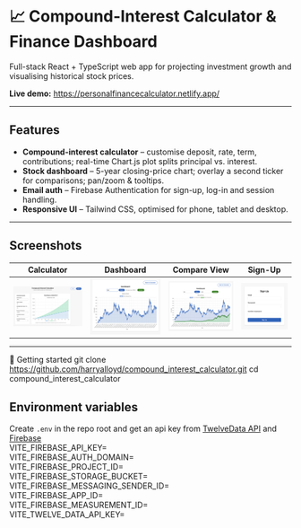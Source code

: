 # 📈 Compound-Interest Calculator & Finance Dashboard

Full-stack React + TypeScript web app for projecting investment growth and visualising historical stock prices.

**Live demo:** https://personalfinancecalculator.netlify.app/

---

## Features
- **Compound-interest calculator** – customise deposit, rate, term, contributions; real-time Chart.js plot splits principal vs. interest.
- **Stock dashboard** – 5-year closing-price chart; overlay a second ticker for comparisons; pan/zoom & tooltips.
- **Email auth** – Firebase Authentication for sign-up, log-in and session handling.
- **Responsive UI** – Tailwind CSS, optimised for phone, tablet and desktop.

---

## Screenshots
| Calculator | Dashboard | Compare View | Sign-Up |
|------------|-----------|--------------|---------|
| ![Calculator](./images/calculator.png) | ![Dashboard](./images/dashboards.png) | ![Compare](./images/compare.png) | ![Sign-Up](./images/signup.png) |

---

🚀 Getting started
git clone https://github.com/harryalloyd/compound_interest_calculator.git
cd compound_interest_calculator


## Environment variables
Create `.env` in the repo root and get an api key from [TwelveData API](https://twelvedata.com/?ref=yH5SV2P&utm_campaign=branded_search&utm_medium=cpc&utm_source=google&gad_source=1&gad_campaignid=22524074813&gbraid=0AAAAAo2o-AEAMUMtZfaUr1AsLBpwnt20v&gclid=Cj0KCQjw18bEBhCBARIsAKuAFEYpbhysxfPwuGbRg1pC8GpYE1QuTFSoLR1sWT-n0fcnQlInzUG-Y5caAt5tEALw_wcB) and [Firebase](https://firebase.google.com/?gclsrc=aw.ds&gad_source=1&gad_campaignid=12211052842&gbraid=0AAAAADpUDOjnP5Y5LaVe5KXrvEpP1tkcG&gclid=Cj0KCQjw18bEBhCBARIsAKuAFEbjp1c_tAQ59xMc8cMvW_KxlJ8Aa2DynWQPWkB3jjCEuqXUWcgvAs4aAqdrEALw_wcB)
<br>
VITE_FIREBASE_API_KEY=
<br>
VITE_FIREBASE_AUTH_DOMAIN=
<br>
VITE_FIREBASE_PROJECT_ID=
<br>
VITE_FIREBASE_STORAGE_BUCKET=
<br>
VITE_FIREBASE_MESSAGING_SENDER_ID=
<br>
VITE_FIREBASE_APP_ID=
<br>
VITE_FIREBASE_MEASUREMENT_ID=
<br>
VITE_TWELVE_DATA_API_KEY=






